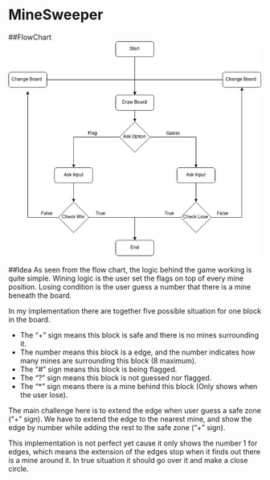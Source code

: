 # MineSweeper

##FlowChart 
![](https://github.com/WenhaoWu/MineSweeper/blob/master/FlowChart.jpg?raw=true)

##Idea 
As seen from the flow chart, the logic behind the game working is quite simple. Wining logic is the user set the flags on top of every mine position. Losing condition is the user guess a number that there is a mine beneath the board.

In my implementation there are together five possible situation for one block in the board. 
* The “+” sign means this block is safe and there is no mines surrounding it. 
* The number means this block is a edge, and the number indicates how many mines are surrounding this block (8 maximum). 
* The “#” sign means this block is being flagged.
* The “?” sign means this block is not guessed nor flagged.
* The “*” sign means there is a mine behind this block (Only shows when the user lose). 


The main challenge here is to extend the edge when user guess a safe zone (“+” sign). We have to extend the edge to the nearest mine, and show the edge by number while adding the rest to the safe zone (“+” sign).

This implementation is not perfect yet cause it only shows the number 1 for edges, which means the extension of the edges stop when it finds out there is a mine around it. In true situation it should go over it and make a close circle.
